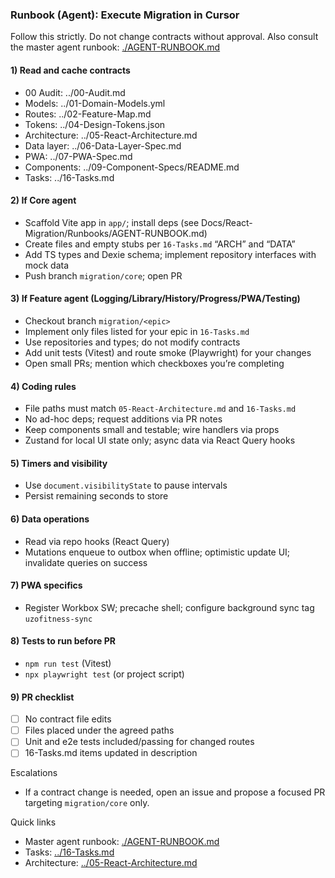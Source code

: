 ### Runbook (Agent): Execute Migration in Cursor

Follow this strictly. Do not change contracts without approval. Also consult the master agent runbook: [./AGENT-RUNBOOK.md](./AGENT-RUNBOOK.md)

#### 1) Read and cache contracts
- 00 Audit: ../00-Audit.md
- Models: ../01-Domain-Models.yml
- Routes: ../02-Feature-Map.md
- Tokens: ../04-Design-Tokens.json
- Architecture: ../05-React-Architecture.md
- Data layer: ../06-Data-Layer-Spec.md
- PWA: ../07-PWA-Spec.md
- Components: ../09-Component-Specs/README.md
- Tasks: ../16-Tasks.md

#### 2) If Core agent
- Scaffold Vite app in `app/`; install deps (see Docs/React-Migration/Runbooks/AGENT-RUNBOOK.md)
- Create files and empty stubs per `16-Tasks.md` “ARCH” and “DATA”
- Add TS types and Dexie schema; implement repository interfaces with mock data
- Push branch `migration/core`; open PR

#### 3) If Feature agent (Logging/Library/History/Progress/PWA/Testing)
- Checkout branch `migration/<epic>`
- Implement only files listed for your epic in `16-Tasks.md`
- Use repositories and types; do not modify contracts
- Add unit tests (Vitest) and route smoke (Playwright) for your changes
- Open small PRs; mention which checkboxes you’re completing

#### 4) Coding rules
- File paths must match `05-React-Architecture.md` and `16-Tasks.md`
- No ad-hoc deps; request additions via PR notes
- Keep components small and testable; wire handlers via props
- Zustand for local UI state only; async data via React Query hooks

#### 5) Timers and visibility
- Use `document.visibilityState` to pause intervals
- Persist remaining seconds to store

#### 6) Data operations
- Read via repo hooks (React Query)
- Mutations enqueue to outbox when offline; optimistic update UI; invalidate queries on success

#### 7) PWA specifics
- Register Workbox SW; precache shell; configure background sync tag `uzofitness-sync`

#### 8) Tests to run before PR
- `npm run test` (Vitest)
- `npx playwright test` (or project script)

#### 9) PR checklist
- [ ] No contract file edits
- [ ] Files placed under the agreed paths
- [ ] Unit and e2e tests included/passing for changed routes
- [ ] 16-Tasks.md items updated in description

Escalations
- If a contract change is needed, open an issue and propose a focused PR targeting `migration/core` only.

Quick links
- Master agent runbook: [./AGENT-RUNBOOK.md](./AGENT-RUNBOOK.md)
- Tasks: [../16-Tasks.md](../16-Tasks.md)
- Architecture: [../05-React-Architecture.md](../05-React-Architecture.md)


